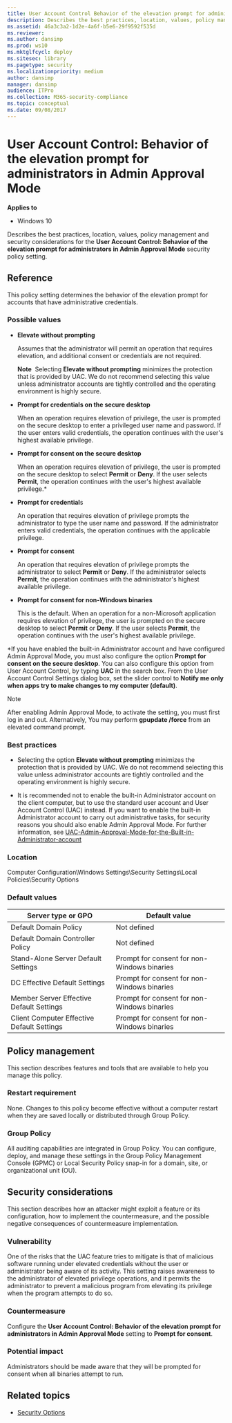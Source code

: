 ```yaml
---
title: User Account Control Behavior of the elevation prompt for administrators in Admin Approval Mode (Windows 10)
description: Describes the best practices, location, values, policy management and security considerations for the User Account Control Behavior of the elevation prompt for administrators in Admin Approval Mode security policy setting.
ms.assetid: 46a3c3a2-1d2e-4a6f-b5e6-29f9592f535d
ms.reviewer: 
ms.author: dansimp
ms.prod: ws10
ms.mktglfcycl: deploy
ms.sitesec: library
ms.pagetype: security
ms.localizationpriority: medium
author: dansimp
manager: dansimp
audience: ITPro
ms.collection: M365-security-compliance
ms.topic: conceptual
ms.date: 09/08/2017
---
```


# User Account Control: Behavior of the elevation prompt for administrators in Admin Approval Mode

**Applies to**
-   Windows 10

Describes the best practices, location, values, policy management and security considerations for the **User Account Control: Behavior of the elevation prompt for administrators in Admin Approval Mode** security policy setting.

## Reference

This policy setting determines the behavior of the elevation prompt for accounts that have administrative credentials.

### Possible values

-   **Elevate without prompting**

    Assumes that the administrator will permit an operation that requires elevation, and additional consent or credentials are not required.

    **Note**  Selecting **Elevate without prompting** minimizes the protection that is provided by UAC. We do not recommend selecting this value unless administrator accounts are tightly controlled and the operating environment is highly secure.
     
-   **Prompt for credentials on the secure desktop**

    When an operation requires elevation of privilege, the user is prompted on the secure desktop to enter a privileged user name and password. If the user enters valid credentials, the operation continues with the user's highest available privilege.

-   **Prompt for consent on the secure desktop**

    When an operation requires elevation of privilege, the user is prompted on the secure desktop to select **Permit** or **Deny**. If the user selects **Permit**, the operation continues with the user's highest available privilege.*

-   **Prompt for credential**s

    An operation that requires elevation of privilege prompts the administrator to type the user name and password. If the administrator enters valid credentials, the operation continues with the applicable privilege.

-   **Prompt for consent**

    An operation that requires elevation of privilege prompts the administrator to select **Permit** or **Deny**. If the administrator selects **Permit**, the operation continues with the administrator's highest available privilege.

-   **Prompt for consent for non-Windows binaries**

    This is the default. When an operation for a non-Microsoft application requires elevation of privilege, the user is prompted on the secure desktop to select **Permit** or **Deny**. If the user selects **Permit**, the operation continues with the user's highest available privilege.

\*If you have enabled the built-in Administrator account and have configured Admin Approval Mode, you must also configure the option **Prompt for consent on the secure desktop**. You can also configure this option from User Account Control, by typing **UAC** in the search box. From the User Account Control Settings dialog box, set the slider control to **Notify me only when apps try to make changes to my computer (default)**.

> [!NOTE]
> After enabling Admin Approval Mode, to activate the setting, you must first log in and out. Alternatively, You may perform **gpupdate /force** from an elevated command prompt. 

### Best practices

-   Selecting the option **Elevate without prompting** minimizes the protection that is provided by UAC. We do not recommend selecting this value unless administrator accounts are tightly controlled and the operating environment is highly secure.

-   It is recommended not to enable the built-in Administrator account on the client computer, but to use the standard user account and User Account Control (UAC) instead. If you want to enable the built-in Administrator account to carry out administrative tasks, for security reasons you should also enable Admin Approval Mode. For further information, see [UAC-Admin-Approval-Mode-for-the-Built-in-Administrator-account](https://docs.microsoft.com/windows/device-security/security-policy-settings/user-account-control-admin-approval-mode-for-the-built-in-administrator-account)

### Location

Computer Configuration\\Windows Settings\\Security Settings\\Local Policies\\Security Options

### Default values


| Server type or GPO | Default value |
| - | - |
| Default Domain Policy | Not defined| 
| Default Domain Controller Policy | Not defined |
| Stand-Alone Server Default Settings | Prompt for consent for non-Windows binaries| 
| DC Effective Default Settings | Prompt for consent for non-Windows binaries| 
| Member Server Effective Default Settings | Prompt for consent for non-Windows binaries| 
| Client Computer Effective Default Settings | Prompt for consent for non-Windows binaries| 
 
## Policy management

This section describes features and tools that are available to help you manage this policy.

### Restart requirement

None. Changes to this policy become effective without a computer restart when they are saved locally or distributed through Group Policy.

### Group Policy

All auditing capabilities are integrated in Group Policy. You can configure, deploy, and manage these settings in the Group Policy Management Console (GPMC) or Local Security Policy snap-in for a domain, site, or organizational unit (OU).

## Security considerations

This section describes how an attacker might exploit a feature or its configuration, how to implement the countermeasure, and the possible negative consequences of countermeasure implementation.

### Vulnerability

One of the risks that the UAC feature tries to mitigate is that of malicious software running under elevated credentials without the user or administrator being aware of its activity. This setting raises awareness to the administrator of elevated privilege operations, and it permits the administrator to prevent a malicious program from elevating its privilege when the program attempts to do so.

### Countermeasure

Configure the **User Account Control: Behavior of the elevation prompt for administrators in Admin Approval Mode** setting to **Prompt for consent**.

### Potential impact

Administrators should be made aware that they will be prompted for consent when all binaries attempt to run.

## Related topics

- [Security Options](/windows/device-security/security-policy-settings/security-options)
